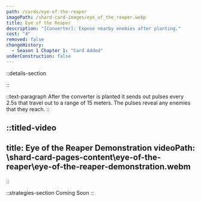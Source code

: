 ```yaml
---
path: /cards/eye-of-the-reaper
imagePath: /shard-card-images/eye_of_the_reaper.webp
title: Eye of the Reaper
description: "[Converter]: Expose nearby enemies after planting."
cost: "4"
removed: false
changeHistory:
  - Season 1 Chapter 1: "Card Added"
underConstruction: false
---
```


::details-section

::

::text-paragraph
After the converter is planted it sends out pulses every 2.5s that travel out to a range of 15 meters. The pulses reveal any enemies that they reach.
::

::titled-video
---
title: Eye of the Reaper Demonstration
videoPath: \shard-card-pages-content\eye-of-the-reaper\eye-of-the-reaper-demonstration.webm
---
::

::strategies-section
Coming Soon
::
